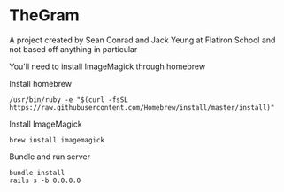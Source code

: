 # TheGram

A project created by Sean Conrad and Jack Yeung at Flatiron School and not based off anything in particular

You'll need to install ImageMagick through homebrew

Install homebrew
```
/usr/bin/ruby -e "$(curl -fsSL https://raw.githubusercontent.com/Homebrew/install/master/install)"
```
Install ImageMagick
```
brew install imagemagick
```

Bundle and run server
```
bundle install
rails s -b 0.0.0.0
```
